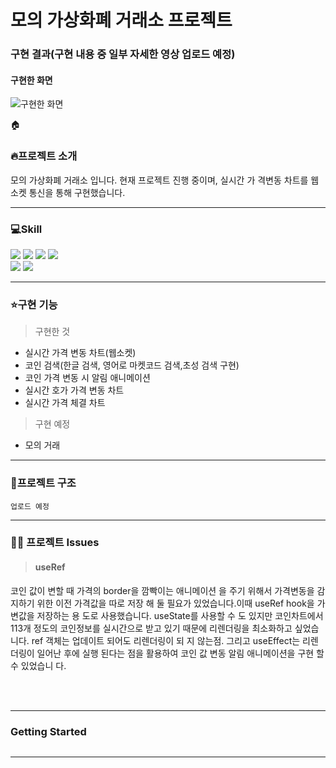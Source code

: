 # 모의 가상화폐 거래소 프로젝트

### 구현 결과(구현 내용 중 일부 자세한 영상 업로드 예정)

#### 구현한 화면

![구현한 화면](https://user-images.githubusercontent.com/74299317/164910824-3782fda1-0b5b-43ff-a0e1-8342f6c65c91.png)

🏠

### 🔥프로젝트 소개

모의 가상화폐 거래소 입니다. 현재 프로젝트 진행 중이며, 실시간 가
격변동 차트를 웹소켓 통신을 통해 구현했습니다.
<br/>

---

### 💻Skill

<img src="https://img.shields.io/badge/react-61DAFB?style=flat-square&logo=react&logoColor=black"> <img src="https://img.shields.io/badge/typescript-3178C6?style=flat-square&logo=typescript&logoColor=black">
<img src="https://img.shields.io/badge/swr-blue?style=flat-square&logo=swr&logoColor=white">
<img src="https://img.shields.io/badge/nextJs-000000?style=flat-square&logo=next.Js&logoColor=white">  
<img src="https://img.shields.io/badge/tailwindCss-06B6D4?style=flat-square&logo=tailwindCss&logoColor=white">
<img src="https://img.shields.io/badge/fontawesome-339AF0?style=flat-square&logo=fontawesome&logoColor=white">

---

### ⭐️구현 기능

> 구현한 것

- 실시간 가격 변동 차트(웹소켓)
- 코인 검색(한글 검색, 영어로 마켓코드 검색,초성 검색 구현)
- 코인 가격 변동 시 알림 애니메이션
- 실시간 호가 가격 변동 차트
- 실시간 가격 체결 차트

> 구현 예정

- 모의 거래

---

### 📁프로젝트 구조

```
업로드 예정
```

---

### 👨‍💻 프로젝트 Issues

> #### useRef

코인 값이 변할 때 가격의 border을 깜빡이는 애니메이션
을 주기 위해서 가격변동을 감지하기 위한 이전 가격값을 따로 저장
해 둘 필요가 있었습니다.이때 useRef hook을 가변값을 저장하는 용
도로 사용했습니다. useState를 사용할 수 도 있지만 코인차트에서
113개 정도의 코인정보를 실시간으로 받고 있기 때문에 리렌더링을
최소화하고 싶었습니다. ref 객체는 업데이트 되어도 리렌더링이 되
지 않는점. 그리고 useEffect는 리렌더링이 일어난 후에 실행 된다는
점을 활용하여 코인 값 변동 알림 애니메이션을 구현 할 수 있었습니
다.

<br/>
<br/>

---

### Getting Started

```

```

---
